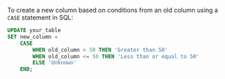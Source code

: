 To create a new column based on conditions from an old column using a `CASE` statement in SQL:
```sql
UPDATE your_table
SET new_column = 
    CASE
        WHEN old_column > 50 THEN 'Greater than 50'
        WHEN old_column <= 50 THEN 'Less than or equal to 50'
        ELSE 'Unknown'
    END;
```
